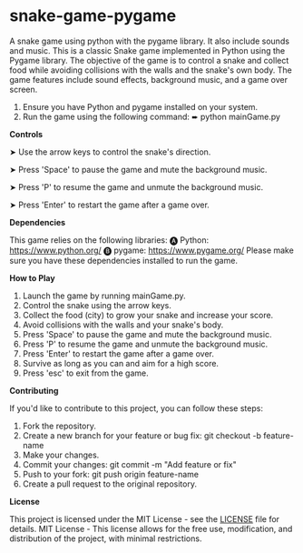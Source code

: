 # snake-game-pygame
A snake game using python with the pygame library. It also include sounds and music.
This is a classic Snake game implemented in Python using the Pygame library. The objective of the game is to control a snake and collect food while avoiding collisions with the walls and the snake's own body. The game features include sound effects, background music, and a game over screen.

1. Ensure you have Python and pygame installed on your system.
2. Run the game using the following command:
  ➨ python mainGame.py

**Controls**

➤ Use the arrow keys to control the snake's direction.

➤ Press 'Space' to pause the game and mute the background music.

➤ Press 'P' to resume the game and unmute the background music.

➤ Press 'Enter' to restart the game after a game over.

**Dependencies**

This game relies on the following libraries:
🅐 Python: https://www.python.org/
🅑 pygame: https://www.pygame.org/
 Please make sure you have these dependencies installed to run the game.

**How to Play**

1. Launch the game by running mainGame.py.
2. Control the snake using the arrow keys.
3. Collect the food (city) to grow your snake and increase your score.
4. Avoid collisions with the walls and your snake's body.
5. Press 'Space' to pause the game and mute the background music.
6. Press 'P' to resume the game and unmute the background music.
7. Press 'Enter' to restart the game after a game over.
8. Survive as long as you can and aim for a high score.
9. Press 'esc' to exit from the game.

**Contributing**

If you'd like to contribute to this project, you can follow these steps:

1. Fork the repository.
2. Create a new branch for your feature or bug fix: git checkout -b feature-name
3. Make your changes.
4. Commit your changes: git commit -m "Add feature or fix"
5. Push to your fork: git push origin feature-name
7. Create a pull request to the original repository.

**License**

This project is licensed under the MIT License - see the [LICENSE](LICENSE) file for details.
MIT License - This license allows for the free use, modification, and distribution of the project, with minimal restrictions.

